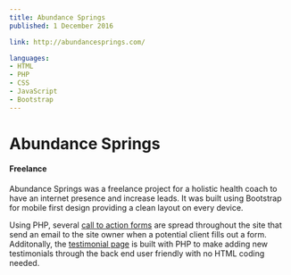 ```yaml
---
title: Abundance Springs
published: 1 December 2016

link: http://abundancesprings.com/

languages:
- HTML
- PHP
- CSS
- JavaScript
- Bootstrap
---
```


# Abundance Springs

#### Freelance

Abundance Springs was a freelance project for a holistic health coach to have an internet presence and increase leads. 
It was built using Bootstrap for mobile first design providing a clean layout on every device.

Using PHP, several [call to action forms](http://abundancesprings.com/3-6month.html) are spread throughout the site that send an email to the site owner when a potential client fills out a form. 
Additonally, the [testimonial page](http://abundancesprings.com/testimonialsBlog.php) is built with PHP to make adding new testimonials through the back end user friendly with no HTML coding needed.